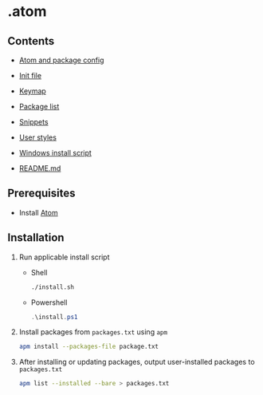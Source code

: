 # .atom

## Contents

-	[Atom and package config](/.atom/config.cson "config.cson")
-	[Init file](/.atom/init.coffee "init.coffee")
-	[Keymap](/.atom/keymap.cson "keymap.cson")
-	[Package list](/.atom/packages.txt "packages.txt")
-	[Snippets](/.atom/snippets.cson "snippets.cson")
-	[User styles](/.atom/styles.less "styles.less")  

-	[Windows install script](/.atom/install.ps1)  

-	[README.md](#.atom)

## Prerequisites

-	Install [Atom](https://atom.io)

## Installation

1.	Run applicable install script
	-	Shell
	
		```sh
		./install.sh
		```

	-	Powershell
		
		```powershell
		.\install.ps1
		```

2.	Install packages from `packages.txt` using `apm`

	```sh
	apm install --packages-file package.txt
	```

3.	After installing or updating packages, output user-installed packages to `packages.txt`

	```sh
	apm list --installed --bare > packages.txt
	```

[//]: # (TODO: add shell script)